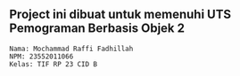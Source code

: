 ## Project ini dibuat untuk memenuhi UTS Pemograman Berbasis Objek 2
```
Nama: Mochammad Raffi Fadhillah
NPM: 23552011066
Kelas: TIF RP 23 CID B
```
